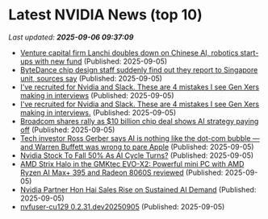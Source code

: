# Latest NVIDIA News (top 10)
_Last updated: **2025-09-06 09:37:09**_

- [Venture capital firm Lanchi doubles down on Chinese AI, robotics start-ups with new fund](https://finance.yahoo.com/news/venture-capital-firm-lanchi-doubles-093000736.html) (Published: 2025-09-05)
- [ByteDance chip design staff suddenly find out they report to Singapore unit, sources say](https://www.straitstimes.com/business/bytedance-chip-design-staff-suddenly-find-out-they-report-to-singapore-unit-sources-say) (Published: 2025-09-05)
- [I've recruited for Nvidia and Slack. These are 4 mistakes I see Gen Xers making in interviews](https://biztoc.com/x/8f7bba2eecbfd370) (Published: 2025-09-05)
- [I've recruited for Nvidia and Slack. These are 4 mistakes I see Gen Xers making in interviews.](https://www.businessinsider.com/former-nvidia-slack-recruiter-shares-gen-x-interview-mistakes-2025-9) (Published: 2025-09-05)
- [Broadcom shares rally as $10 billion chip deal shows AI strategy paying off](https://finance.yahoo.com/news/broadcom-shares-rally-ai-deal-090504663.html) (Published: 2025-09-05)
- [Tech investor Ross Gerber says AI is nothing like the dot-com bubble — and Warren Buffett was wrong to pare Apple](https://www.businessinsider.com/ross-gerber-ai-bubble-internet-warren-buffett-apple-stock-portfolio-2025-9) (Published: 2025-09-05)
- [Nvidia Stock To Fall 50% As AI Cycle Turns?](https://www.forbes.com/sites/greatspeculations/2025/09/05/nvidia-stock-to-fall-50-as-ai-cycle-turns/) (Published: 2025-09-05)
- [AMD Strix Halo in the GMKtec EVO-X2: Powerful mini PC with AMD Ryzen AI Max+ 395 and Radeon 8060S reviewed](https://www.notebookcheck.net/AMD-Strix-Halo-in-the-GMKtec-EVO-X2-Powerful-mini-PC-with-AMD-Ryzen-AI-Max-395-and-Radeon-8060S-reviewed.1102641.0.html) (Published: 2025-09-05)
- [Nvidia Partner Hon Hai Sales Rise on Sustained AI Demand](https://www.livemint.com/companies/news/nvidia-partner-hon-hai-sales-rise-on-sustained-ai-demand-11757062634262.html) (Published: 2025-09-05)
- [nvfuser-cu129 0.2.31.dev20250905](https://pypi.org/project/nvfuser-cu129/0.2.31.dev20250905/) (Published: 2025-09-05)
